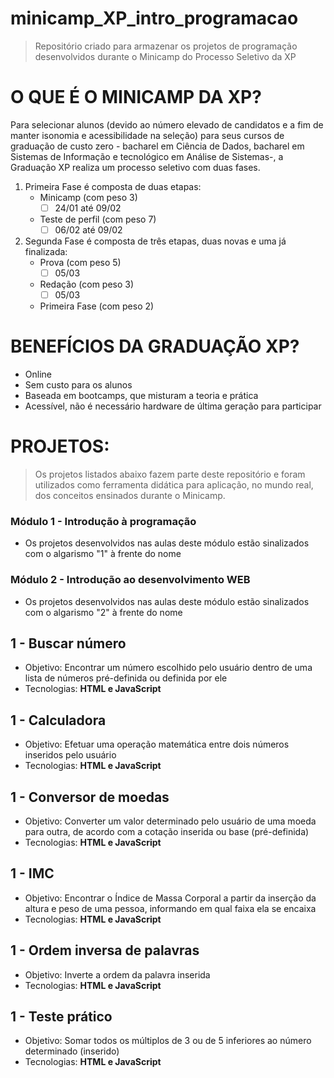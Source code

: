 # minicamp_XP_intro_programacao

> Repositório criado para armazenar os projetos de programação desenvolvidos durante o Minicamp do Processo Seletivo da XP

# O QUE É O MINICAMP DA XP?
Para selecionar alunos (devido ao número elevado de candidatos e a fim de manter isonomia e acessibilidade na seleção) para seus cursos de graduação de custo zero - bacharel em Ciência de Dados, bacharel em Sistemas de Informação e tecnológico em Análise de Sistemas-, a Graduação XP realiza um processo seletivo com duas fases. 
1. Primeira Fase é composta de duas etapas:
   - Minicamp (com peso 3)
     - [ ] 24/01 até 09/02
   - Teste de perfil (com peso 7)
     - [ ] 06/02 até 09/02
2. Segunda Fase é composta de três etapas, duas novas e uma já finalizada:
   - Prova (com peso 5)
      - [ ] 05/03
   - Redação (com peso 3)
      - [ ] 05/03
   - Primeira Fase (com peso 2)

# BENEFÍCIOS DA GRADUAÇÃO XP?
- Online
- Sem custo para os alunos
- Baseada em bootcamps, que misturam a teoria e prática
- Acessível, não é necessário hardware de última geração para participar
  

# PROJETOS:
> Os projetos listados abaixo fazem parte deste repositório e foram utilizados como ferramenta didática para aplicação, no mundo real, dos conceitos ensinados durante  o Minicamp. 
### Módulo 1 - Introdução à programação
- Os projetos desenvolvidos nas aulas deste módulo estão sinalizados com o algarismo "1" à frente do nome
### Módulo 2 - Introdução ao desenvolvimento WEB
- Os projetos desenvolvidos nas aulas deste módulo estão sinalizados com o algarismo "2" à frente do nome

## 1 - Buscar número 
- Objetivo: Encontrar um número escolhido pelo usuário dentro de uma lista de números pré-definida ou definida por ele
- Tecnologias: **HTML e JavaScript** 

## 1 - Calculadora
- Objetivo: Efetuar uma operação matemática entre dois números inseridos pelo usuário
- Tecnologias: **HTML e JavaScript**

## 1 - Conversor de moedas
- Objetivo: Converter um valor determinado pelo usuário de uma moeda para outra, de acordo com a cotação inserida ou base (pré-definida)
- Tecnologias: **HTML e JavaScript**

## 1 - IMC
- Objetivo: Encontrar o Índice de Massa Corporal a partir da inserção da altura e peso de uma pessoa, informando em qual faixa ela se encaixa
- Tecnologias: **HTML e JavaScript**

## 1 - Ordem inversa de palavras
- Objetivo: Inverte a ordem da palavra inserida
- Tecnologias: **HTML e JavaScript**

## 1 - Teste prático
- Objetivo: Somar todos os múltiplos de 3 ou de 5 inferiores ao número determinado (inserido)
- Tecnologias: **HTML e JavaScript**
